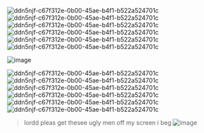
![ddn5njf-c67f312e-0b00-45ae-b4f1-b522a524701c](https://github.com/buttmunch90/buttmunch90/assets/147678899/aed53315-7e6e-455d-98c1-c653aaf13e86)![ddn5njf-c67f312e-0b00-45ae-b4f1-b522a524701c](https://github.com/buttmunch90/buttmunch90/assets/147678899/aed53315-7e6e-455d-98c1-c653aaf13e86)![ddn5njf-c67f312e-0b00-45ae-b4f1-b522a524701c](https://github.com/buttmunch90/buttmunch90/assets/147678899/aed53315-7e6e-455d-98c1-c653aaf13e86)![ddn5njf-c67f312e-0b00-45ae-b4f1-b522a524701c](https://github.com/buttmunch90/buttmunch90/assets/147678899/aed53315-7e6e-455d-98c1-c653aaf13e86)![ddn5njf-c67f312e-0b00-45ae-b4f1-b522a524701c](https://github.com/buttmunch90/buttmunch90/assets/147678899/aed53315-7e6e-455d-98c1-c653aaf13e86)![ddn5njf-c67f312e-0b00-45ae-b4f1-b522a524701c](https://github.com/buttmunch90/buttmunch90/assets/147678899/aed53315-7e6e-455d-98c1-c653aaf13e86)

![image](https://github.com/buttmunch90/buttmunch90/assets/147678899/8ef3f3cf-0b01-46ac-97c5-f43dcb227fa9)


![ddn5njf-c67f312e-0b00-45ae-b4f1-b522a524701c](https://github.com/buttmunch90/buttmunch90/assets/147678899/aed53315-7e6e-455d-98c1-c653aaf13e86)![ddn5njf-c67f312e-0b00-45ae-b4f1-b522a524701c](https://github.com/buttmunch90/buttmunch90/assets/147678899/aed53315-7e6e-455d-98c1-c653aaf13e86)![ddn5njf-c67f312e-0b00-45ae-b4f1-b522a524701c](https://github.com/buttmunch90/buttmunch90/assets/147678899/aed53315-7e6e-455d-98c1-c653aaf13e86)![ddn5njf-c67f312e-0b00-45ae-b4f1-b522a524701c](https://github.com/buttmunch90/buttmunch90/assets/147678899/aed53315-7e6e-455d-98c1-c653aaf13e86)![ddn5njf-c67f312e-0b00-45ae-b4f1-b522a524701c](https://github.com/buttmunch90/buttmunch90/assets/147678899/aed53315-7e6e-455d-98c1-c653aaf13e86)![ddn5njf-c67f312e-0b00-45ae-b4f1-b522a524701c](https://github.com/buttmunch90/buttmunch90/assets/147678899/aed53315-7e6e-455d-98c1-c653aaf13e86)


> lordd pleas get thesee ugly men off my screen i beg
![image](https://github.com/buttmunch90/buttmunch90/assets/147678899/879f7a62-783c-4a01-86ed-64b03a165ff8)
